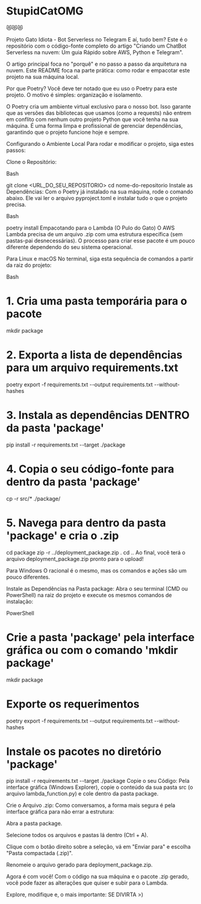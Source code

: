 # StupidCatOMG
😻😻😻

Projeto Gato Idiota - Bot Serverless no Telegram
E aí, tudo bem? Este é o repositório com o código-fonte completo do artigo "Criando um ChatBot Serverless na nuvem: Um guia Rápido sobre AWS, Python e Telegram".

O artigo principal foca no "porquê" e no passo a passo da arquitetura na nuvem. Este README foca na parte prática: como rodar e empacotar este projeto na sua máquina local.

Por que Poetry?
Você deve ter notado que eu uso o Poetry para este projeto. O motivo é simples: organização e isolamento.

O Poetry cria um ambiente virtual exclusivo para o nosso bot. Isso garante que as versões das bibliotecas que usamos (como a requests) não entrem em conflito com nenhum outro projeto Python que você tenha na sua máquina. É uma forma limpa e profissional de gerenciar dependências, garantindo que o projeto funcione hoje e sempre.

Configurando o Ambiente Local
Para rodar e modificar o projeto, siga estes passos:

Clone o Repositório:

Bash

git clone <URL_DO_SEU_REPOSITORIO>
cd nome-do-repositorio
Instale as Dependências:
Com o Poetry já instalado na sua máquina, rode o comando abaixo. Ele vai ler o arquivo pyproject.toml e instalar tudo o que o projeto precisa.

Bash

poetry install
Empacotando para o Lambda (O Pulo do Gato)
O AWS Lambda precisa de um arquivo .zip com uma estrutura específica (sem pastas-pai desnecessárias). O processo para criar esse pacote é um pouco diferente dependendo do seu sistema operacional.

Para Linux e macOS
No terminal, siga esta sequência de comandos a partir da raiz do projeto:

Bash

# 1. Cria uma pasta temporária para o pacote
mkdir package

# 2. Exporta a lista de dependências para um arquivo requirements.txt
poetry export -f requirements.txt --output requirements.txt --without-hashes

# 3. Instala as dependências DENTRO da pasta 'package'
pip install -r requirements.txt --target ./package

# 4. Copia o seu código-fonte para dentro da pasta 'package'
cp -r src/* ./package/

# 5. Navega para dentro da pasta 'package' e cria o .zip
cd package
zip -r ../deployment_package.zip .
cd ..
Ao final, você terá o arquivo deployment_package.zip pronto para o upload!

Para Windows
O racional é o mesmo, mas os comandos e ações são um pouco diferentes.

Instale as Dependências na Pasta package:
Abra o seu terminal (CMD ou PowerShell) na raiz do projeto e execute os mesmos comandos de instalação:

PowerShell

# Crie a pasta 'package' pela interface gráfica ou com o comando 'mkdir package'
mkdir package

# Exporte os requerimentos
poetry export -f requirements.txt --output requirements.txt --without-hashes

# Instale os pacotes no diretório 'package'
pip install -r requirements.txt --target ./package
Copie o seu Código:
Pela interface gráfica (Windows Explorer), copie o conteúdo da sua pasta src (o arquivo lambda_function.py) e cole dentro da pasta package.

Crie o Arquivo .zip:
Como conversamos, a forma mais segura é pela interface gráfica para não errar a estrutura:

Abra a pasta package.

Selecione todos os arquivos e pastas lá dentro (Ctrl + A).

Clique com o botão direito sobre a seleção, vá em "Enviar para" e escolha "Pasta compactada (.zip)".

Renomeie o arquivo gerado para deployment_package.zip.

Agora é com você! Com o código na sua máquina e o pacote .zip gerado, você pode fazer as alterações que quiser e subir para o Lambda.

Explore, modifique e, o mais importante: SE DIVIRTA >)